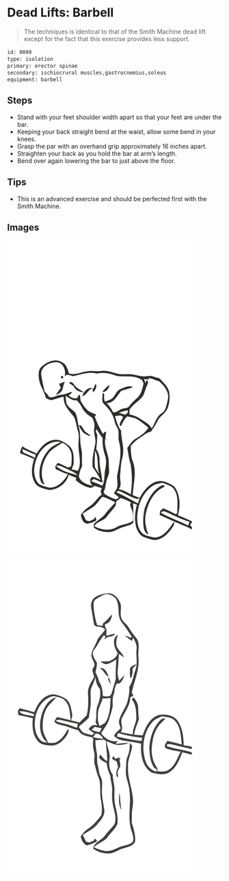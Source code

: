 # Dead Lifts: Barbell
> The techniques is identical to that of the Smith Machine dead lift except for the fact that this exercise provides less support.

``` 
id: 0099 
type: isolation 
primary: erector spinae 
secondary: ischiocrural muscles,gastrocnemius,soleus 
equipment: barbell 
``` 

## Steps

 - Stand with your feet shoulder width apart so that your feet are under the bar.
 - Keeping your back straight bend at the waist, allow some bend in your knees.
 - Grasp the par with an overhand grip approximately 16 inches apart.
 - Straighten your back as you hold the bar at arm’s length.
 - Bend over again lowering the bar to just above the floor.

## Tips

 - This is an advanced exercise and should be perfected first with the Smith Machine.

## Images

![](./../svg/0099-relaxation.svg)

![](./../svg/0099-tension.svg)
